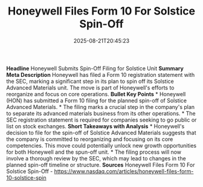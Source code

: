 ﻿---
title: "Honeywell Files Form 10 For Solstice Spin-Off "
date: "2025-08-21T20:45:23"
category: "Markets"
summary: ""
slug: "honeywell files form 10 for solstice spinoff "
source_urls:
  - "https://www.nasdaq.com/articles/honeywell-files-form-10-solstice-spin"
seo:
  title: "Honeywell Files Form 10 For Solstice Spin-Off  | Hash n Hedge"
  description: ""
  keywords: ["news", "markets", "brief"]
---
**Headline** Honeywell Submits Spin-Off Filing for Solstice Unit  **Summary Meta Description** Honeywell has filed a Form 10 registration statement with the SEC, marking a significant step in its plan to spin off its Solstice Advanced Materials unit. The move is part of Honeywell's efforts to reorganize and focus on core operations.  **Bullet Key Points**  * Honeywell (HON) has submitted a Form 10 filing for the planned spin-off of Solstice Advanced Materials. * The filing marks a crucial step in the company's plan to separate its advanced materials business from its other operations. * The SEC registration statement is required for companies seeking to go public or list on stock exchanges.  **Short Takeaways with Analysis**  * Honeywell's decision to file for the spin-off of Solstice Advanced Materials suggests that the company is committed to reorganizing and focusing on its core competencies. This move could potentially unlock new growth opportunities for both Honeywell and the spun-off unit. * The filing process will now involve a thorough review by the SEC, which may lead to changes in the planned spin-off timeline or structure.  **Sources** Honeywell Files Form 10 For Solstice Spin-Off - https://www.nasdaq.com/articles/honeywell-files-form-10-solstice-spin 
